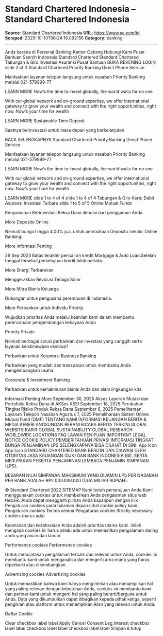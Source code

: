 # Standard Chartered Indonesia – Standard Chartered Indonesia

**Source**: Standard Chartered Indonesia
**URL**: https://www.sc.com/id
**Scraped**: 2025-10-10T06:24:18.092156
**Category**: banking

---

Anda berada di Personal Banking
Kantor Cabang
Hubungi Kami
Pusat Bantuan
Search
Indonesia
Standard Chartered
Standard Chartered
Tabungan & Giro
Investasi
Asuransi
Pusat Bantuan
BUKA REKENING
LOGIN
slide 2 of 3
Standard Chartered Priority Banking Direct Phone Service

Manfaatkan layanan telepon langsung untuk nasabah Priority Banking melalui 021-579999-77

LEARN MORE
Now’s the time to invest globally, the world waits for no one

With our global network and on-ground expertise, we offer international gateway to grow your wealth and connect with the right opportunities, right now. Now’s your time for wealth

LEARN MORE
Sustainable Time Deposit

Saatnya berinvestasi untuk masa depan yang berkelanjutan.

BACA SELENGKAPNYA
Standard Chartered Priority Banking Direct Phone Service

Manfaatkan layanan telepon langsung untuk nasabah Priority Banking melalui 021-579999-77

LEARN MORE
Now’s the time to invest globally, the world waits for no one

With our global network and on-ground expertise, we offer international gateway to grow your wealth and connect with the right opportunities, right now. Now’s your time for wealth

LEARN MORE
slide 1 to 4 of 4
slide 1 to 4 of 4
Tabungan & Giro
Kartu Debit
Asuransi
Investasi
Terbaru
slide 1 to 5 of 5
Online Mutual Funds

Kenyamanan Berinvestasi Reksa Dana dimulai dari genggaman Anda.

More
Deposito Online

Nikmati bunga hingga 4,00% p.a. untuk pembukaan Deposito melalui Online Banking.

More
Informasi Penting

29 Sep 2023 Batas terakhir pencairan kredit Mortgage & Auto Loan.Setelah tanggal tersebut,persetujuan kredit tidak berlaku.

More
Energi Terbarukan

Menggerakkan Revolusi Tenaga Solar

More
Mitra Bisnis Keluarga

Dukungan untuk pengusaha perempuan di Indonesia.

More
Perbankan untuk Individu
Priority

Wujudkan prioritas Anda melalui keahlian kami dalam membantu perencanaan pengembangan kekayaan Anda

Priority Private

Nikmati berbagai solusi perbankan dan investasi yang canggih serta layanan keistimewaan eksklusif

Perbankan untuk Korporasi
Business Banking

Perbankan yang mudah dan transparan untuk membantu Anda mengembangkan usaha

Corporate & Investment Banking

Perbankan untuk kemakmuran bisnis Anda dan alam lingkungan kita

Informasi Penting
More
September 30, 2025 Akses Laporan Mutasi dan Portofolio Reksa Dana di AKSes KSEI
September 18, 2025 Perubahan Tingkat Risiko Produk Reksa Dana
September 6, 2025 Pemeliharaan Layanan Telepon Nasabah
Agustus 7, 2025 Pemeliharaan Sistem Online Mutual Fund (OMF)
TENTANG KAMI
INFORMASI KEUANGAN
BERITA & MEDIA
KEBERLANGSUNGAN
BERANI BICARA
BERITA TERKINI
GLOBAL WEBSITE
KARIR
GLOBAL SUSTAINABILITY
GLOBAL RESEARCH
WORLDWIDE LOCATIONS
FAQ
LAWAN PENIPUAN
IMPORTANT LEGAL NOTICE
COOKIE POLICY
PEMBERITAHUAN PRIVASI
INFORMASI TINGKAT BUNGA PENJAMINAN LPS SELENGKAPNYA BISA DILIHAT DI SINI.
App Icon
App Icon
STANDARD CHARTERED BANK BERIZIN DAN DIAWASI OLEH OTORITAS JASA KEUANGAN (OJK) DAN BANK INDONESIA (BI), SERTA MERUPAKAN PESERTA PENJAMINAN LEMBAGA PENJAMIN SIMPANAN (LPS).

BESARAN NILAI SIMPANAN MAKSIMUM YANG DIJAMIN LPS PER NASABAH PER BANK ADALAH RP2.000.000.000 (DUA MILIAR RUPIAH).

© Standard Chartered 2022  SITEMAP
Kami butuh persetujuan Anda
Kami menggunakan cookies untuk memberikan Anda pengalaman situs web terbaik. Anda dapat mengganti pilihan Anda kapanpun dengan klik Pengaturan cookies pada halaman depan.Lihat cookie policy kami.
Pengaturan cookies Terima semua
Pengaturan cookies
Strictly necessary cookies (harus ada)

Keamanan dan kerahasiaan Anda adalah prioritas utama kami. Inilah mengapa cookies ini harus selalu ada untuk memastikan pengalaman daring anda yang aman dan lancar.

Performance cookies
 Performance cookies

Untuk menciptakan pengalaman terbaik dan relevan untuk Anda, cookies ini membantu kami untuk menganalisa dan mengerti area mana yang harus diperbaiki atau dikembangkan.

Advertising cookies
 Advertising cookies

Untuk memastikan bahwa kami hanya mengirimkan atau menampilkan hal yang paling relevan dengan kebutuhan Anda, cookies ini membantu kami dan partner kami untuk mengerti hal yang paling berarti/berguna untuk Anda. Data yang dikumpulkan dapat dibagikan kepada pihak ketiga, seperti pengiklan atau platform untuk menampilkan iklan yang relevan untuk Anda.

Daftar Cookie

 
Clear
 checkbox label label
Apply Cancel
Consent Leg.Interest
 checkbox label label
 checkbox label label
 checkbox label label
Simpan & tutup
